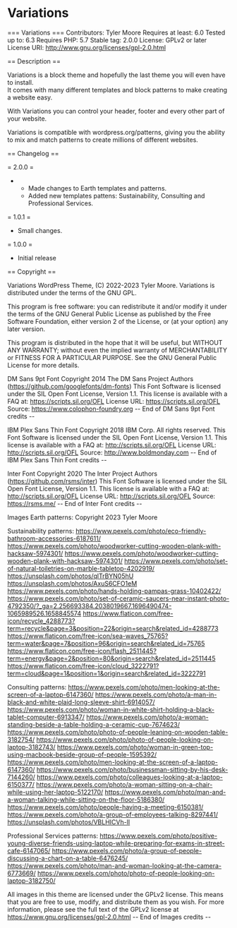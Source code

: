 # Variations

=== Variations ===
Contributors: Tyler Moore
Requires at least: 6.0
Tested up to: 6.3
Requires PHP: 5.7
Stable tag: 2.0.0
License: GPLv2 or later
License URI: http://www.gnu.org/licenses/gpl-2.0.html

== Description ==

Variations is a block theme and hopefully the last theme you will even have to install.  
It comes with many different templates and block patterns to make creating a website easy.  

With Variations you can control your header, footer and every other part of your website.

Variations is compatible with wordpress.org/patterns, giving you the ability to mix and match patterns to create millions of different websites. 

== Changelog ==

= 2.0.0 =
* - Made changes to Earth templates and patterns.
  - Added new templates pattens: Sustainability, Consulting and Professional Services.

= 1.0.1 =
* Small changes.

= 1.0.0 =
* Initial release

== Copyright ==

Variations WordPress Theme, (C) 2022-2023 Tyler Moore.
Variations is distributed under the terms of the GNU GPL.

This program is free software: you can redistribute it and/or modify
it under the terms of the GNU General Public License as published by
the Free Software Foundation, either version 2 of the License, or
(at your option) any later version.

This program is distributed in the hope that it will be useful,
but WITHOUT ANY WARRANTY; without even the implied warranty of
MERCHANTABILITY or FITNESS FOR A PARTICULAR PURPOSE. See the
GNU General Public License for more details.

DM Sans 9pt Font
Copyright 2014 The DM Sans Project Authors (https://github.com/googlefonts/dm-fonts) 
This Font Software is licensed under the SIL Open Font License, Version 1.1. This license is available with a FAQ at: https://scripts.sil.org/OFL 
License URL: https://scripts.sil.org/OFL 
Source: https://www.colophon-foundry.org
-- End of DM Sans 9pt Font credits --

IBM Plex Sans Thin Font
Copyright 2018 IBM Corp. All rights reserved. 
This Font Software is licensed under the SIL Open Font License, Version 1.1. This license is available with a FAQ at: http://scripts.sil.org/OFL 
License URL: http://scripts.sil.org/OFL 
Source: http://www.boldmonday.com
-- End of IBM Plex Sans Thin Font credits --

Inter Font
Copyright 2020 The Inter Project Authors (https://github.com/rsms/inter) 
This Font Software is licensed under the SIL Open Font License, Version 1.1. This license is available with a FAQ at: http://scripts.sil.org/OFL 
License URL: http://scripts.sil.org/OFL 
Source: https://rsms.me/
-- End of Inter Font credits --

Images
Earth patterns:
Copyright 2023 Tyler Moore

Sustainability patterns:
https://www.pexels.com/photo/eco-friendly-bathroom-accessories-6187611/
https://www.pexels.com/photo/woodworker-cutting-wooden-plank-with-hacksaw-5974301/
https://www.pexels.com/photo/woodworker-cutting-wooden-plank-with-hacksaw-5974301/
https://www.pexels.com/photo/set-of-natural-toiletries-on-marble-tabletop-4202919/
https://unsplash.com/photos/qlTrBYN05hU
https://unsplash.com/photos/AxuS6CFO1eM
https://www.pexels.com/photo/hands-holding-pampas-grass-10402422/
https://www.pexels.com/photo/set-of-ceramic-saucers-near-instant-photo-4792350/?_ga=2.256693384.2038019667.1696490474-1065989526.1658845574
https://www.flaticon.com/free-icon/recycle_4288773?term=recycle&page=3&position=22&origin=search&related_id=4288773
https://www.flaticon.com/free-icon/sea-waves_75765?term=water&page=7&position=96&origin=search&related_id=75765
https://www.flaticon.com/free-icon/flash_2511445?term=energy&page=2&position=80&origin=search&related_id=2511445
https://www.flaticon.com/free-icon/cloud_3222791?term=cloud&page=1&position=1&origin=search&related_id=3222791

Consulting patterns:
https://www.pexels.com/photo/men-looking-at-the-screen-of-a-laptop-6147360/
https://www.pexels.com/photo/a-man-in-black-and-white-plaid-long-sleeve-shirt-6914057/
https://www.pexels.com/photo/woman-in-white-shirt-holding-a-black-tablet-computer-6913347/
https://www.pexels.com/photo/a-woman-standing-beside-a-table-holding-a-ceramic-cup-7674623/
https://www.pexels.com/photo/photo-of-people-leaning-on-wooden-table-3182754/
https://www.pexels.com/photo/photo-of-people-looking-on-laptop-3182743/
https://www.pexels.com/photo/woman-in-green-top-using-macbook-beside-group-of-people-1595392/
https://www.pexels.com/photo/men-looking-at-the-screen-of-a-laptop-6147360/
https://www.pexels.com/photo/businessman-sitting-by-his-desk-7144260/
https://www.pexels.com/photo/colleagues-looking-at-a-laptop-6150377/
https://www.pexels.com/photo/a-woman-sitting-on-a-chair-while-using-her-laptop-5122170/
https://www.pexels.com/photo/man-and-a-woman-talking-while-sitting-on-the-floor-5186380/
https://www.pexels.com/photo/people-having-a-meeting-6150381/
https://www.pexels.com/photo/a-group-of-employees-talking-8297441/
https://unsplash.com/photos/VBLHICVh-lI

Professional Services patterns:
https://www.pexels.com/photo/positive-young-diverse-friends-using-laptop-while-preparing-for-exams-in-street-cafe-6147065/
https://www.pexels.com/photo/a-group-of-people-discussing-a-chart-on-a-table-6476245/
https://www.pexels.com/photo/man-and-woman-looking-at-the-camera-6773669/
https://www.pexels.com/photo/photo-of-people-looking-on-laptop-3182750/

All images in this theme are licensed under the GPLv2 license. This means that you are free to use, modify, and distribute them as you wish.
For more information, please see the full text of the GPLv2 license at https://www.gnu.org/licenses/gpl-2.0.html
-- End of Images credits --